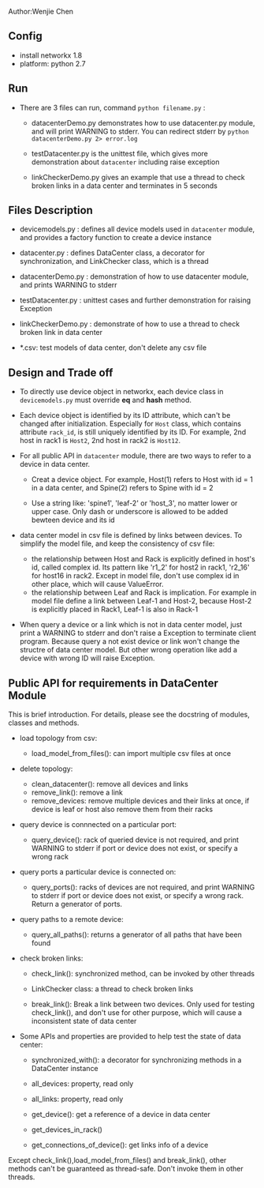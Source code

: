 Author:Wenjie Chen

Config
---
* install networkx 1.8
* platform: python 2.7


Run
---
* There are 3 files can run, command `python filename.py` : 
  
  - datacenterDemo.py demonstrates how to use datacenter.py module, and will print WARNING to stderr. You can redirect stderr by `python datacenterDemo.py 2> error.log`
  
  - testDatacenter.py is the unittest file, which gives more demonstration about `datacenter` including raise exception
  
  - linkCheckerDemo.py gives an example that use a thread to check broken links in a data center and terminates in 5 seconds


Files Description
---
* devicemodels.py : defines all device models used in `datacenter` module, and provides a factory function to create a device instance

* datacenter.py : defines DataCenter class, a decorator for synchronization, and LinkChecker class, which is a thread

* datacenterDemo.py : demonstration of how to use datacenter module, and prints WARNING to stderr 

* testDatacenter.py : unittest cases and further demonstration for raising Exception

* linkCheckerDemo.py : demonstrate of how to use a thread to check broken link in data center

* *.csv: test models of data center, don't delete any csv file


Design and Trade off
---
* To directly use device object in networkx, each device class in `devicemodels.py` must override __eq__ and __hash__
  method.

* Each device object is identified by its ID attribute, which can't be changed after initialization. Especially for `Host` class, which contains attribute `rack_id`, is still uniquely identified by its ID. For example, 2nd host in rack1 is `Host2`, 2nd host in rack2 is `Host12`.

* For all public API in `datacenter` module, there are two ways to refer to a device in data center.
  - Creat a device object. For example, Host(1) refers to Host with id = 1 in a data center, and Spine(2) refers to Spine with id = 2

  - Use a string like: 'spine1', 'leaf-2' or 'host_3', no matter lower or upper case. Only dash or underscore is allowed to be added bewteen device and its id

* data center model in csv file is defined by links between devices. To simplify the model file, and keep the consistency of csv file: 
  - the relationship between Host and Rack is explicitly defined in host's id, called complex id. Its pattern like 'r1_2' for host2 in rack1, 'r2_16' for host16 in rack2. Except in model file, don't use complex id in other place, which will cause ValueError. 
  - the relationship between Leaf and Rack is implication. For example in model file define a link between Leaf-1 and Host-2, because Host-2 is explicitly placed in Rack1, Leaf-1 is also in Rack-1

* When query a device or a link which is not in data center model, just print a WARNING to stderr and don't raise a Exception to terminate client program. Because query a not exist device or link won't change the structre of data center model. But other wrong operation like add a device with wrong ID will raise Exception.


Public API for requirements in DataCenter Module 
---
This is brief introduction. For details, please see the docstring of modules, classes and methods. 

* load topology from csv:
  - load_model_from_files(): can import multiple csv files at once

* delete topology:
  - clean_datacenter(): remove all devices and links
  - remove_link(): remove a link
  - remove_devices: remove multiple devices and their links at once, if device is leaf or host also remove them from their racks 

* query device is connnected on a particular port:
  - query_device(): rack of queried device is not required, and print WARNING to stderr if port or device does not exist, or specify a wrong rack

* query ports a particular device is connected on: 
  - query_ports(): racks of devices are not required, and print WARNING to stderr if port or device does not exist, or specify a wrong rack. Return a generator of ports.

* query paths to a remote device:
  - query_all_paths(): returns a generator of all paths that have been found

* check broken links:
  - check_link(): synchronized method, can be invoked by other threads

  - LinkChecker class: a thread to check broken links

  - break_link(): Break a link between two devices. Only used for testing check_link(), and don't use for other purpose, which will cause a inconsistent state of data center

* Some APIs and properties are provided to help test the state of data center:
  - synchronized_with(): a decorator for synchronizing methods in a DataCenter instance
  
  - all_devices: property, read only

  - all_links: property, read only

  - get_device(): get a reference of a device in data center

  - get_devices_in_rack()

  - get_connections_of_device(): get links info of a device


Except check_link(),load_model_from_files() and break_link(), other methods can't be guaranteed as thread-safe. Don't invoke them in other threads.